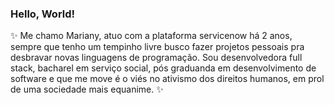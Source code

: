 ### Hello, World! 

:sparkles: Me chamo Mariany, atuo com a plataforma servicenow há 2 anos, sempre que tenho um tempinho livre busco fazer projetos pessoais pra desbravar novas linguagens de programação. Sou desenvolvedora full stack, bacharel em serviço social, pós graduanda em desenvolvimento de software e que me move é o viés no ativismo dos direitos humanos, em prol de uma sociedade mais equanime. :sparkles:
<!--
**marianyqueiroz/marianyqueiroz** is a ✨ _special_ ✨ repository because its `README.md` (this file) appears on your GitHub profile.


